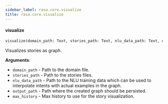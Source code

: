 ```yaml
---
sidebar_label: rasa.core.visualize
title: rasa.core.visualize
---
```

#### visualize

```python
visualize(domain_path: Text, stories_path: Text, nlu_data_path: Text, output_path: Text, max_history: int) -> None
```

Visualizes stories as graph.

**Arguments**:

- `domain_path` - Path to the domain file.
- `stories_path` - Path to the stories files.
- `nlu_data_path` - Path to the NLU training data which can be used to interpolate
  intents with actual examples in the graph.
- `output_path` - Path where the created graph should be persisted.
- `max_history` - Max history to use for the story visualization.

